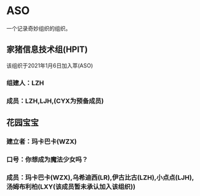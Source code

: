 # ASO
一个记录奇妙组织的组织。
## 家猪信息技术组(HPIT)
该组织于2021年1月6日加入萃(ASO)
### 组建人：LZH
### 成员：LZH,LJH,(CYX为预备成员)
## 花园宝宝
### 建立者：玛卡巴卡(WZX)
### 口号：你想成为魔法少女吗？
### 成员：玛卡巴卡(WZX),乌希迪西(LR),伊古比古(LZH),小点点(LJH),汤姆布利柏(LXY(该成员暂未承认加入该组织))

